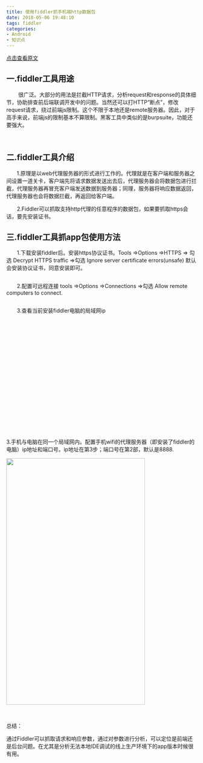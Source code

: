 ```yaml
---
title: 使用fiddler抓手机端http数据包
date: 2018-05-06 19:48:10
tags: fiddler
categories: 
- Android
- 知识点
---
```

[点击查看原文](https://www.cnblogs.com/bugzone/p/fiddler.html)

<div id="cnblogs_post_body" class="blogpost-body ">
    <h2>一.fiddler工具用途</h2>
<p>&nbsp;&nbsp;&nbsp;&nbsp;&nbsp;&nbsp;&nbsp; 很广泛。大部分的用法是拦截HTTP请求，分析request和response的具体细节，协助排查前后端联调开发中的问题。当然还可以打HTTP“断点”，修改request请求，绕过前端js限制。这个不限于本地还是remote服务器。因此，对于高手来说，前端js的限制基本不算限制。黑客工具中类似的是burpsuite，功能还要强大。</p>
<p>&nbsp;</p>
<h2>二.fiddler工具介绍</h2>
<p>&nbsp;&nbsp;&nbsp;&nbsp;&nbsp;&nbsp; 1.原理是以web代理服务器的形式进行工作的。代理就是在客户端和服务器之间设置一道关卡，客户端先将请求数据发送出去后，代理服务器会将数据包进行拦截，代理服务器再冒充客户端发送数据到服务器；同理，服务器将响应数据返回，代理服务器也会将数据拦截，再返回给客户端。</p>
<p>　　2.Fiddler可以抓取支持http代理的任意程序的数据包，如果要抓取https会话，要先安装证书。</p>
<h2>三.fiddler工具抓app包使用方法</h2>
<p>　　1.下载安装fiddler后。安装https协议证书。Tools =&gt;Options =&gt;HTTPS =&gt;&nbsp;勾选 Decrypt HTTPS traffic =&gt;勾选 Ignore server certificate errors(unsafe) 默认会安装协议证书，同意安装即可。&nbsp;</p>
<p><img src="https://images2018.cnblogs.com/blog/612293/201805/612293-20180506193544627-501906284.png" alt=""></p>
<p>　　2.配置可远程连接 tools =&gt;Options =&gt;Connections =&gt;勾选 Allow remote computers to connect.</p>
<p><img src="https://images2018.cnblogs.com/blog/612293/201805/612293-20180506193955799-1498479438.png" alt=""></p>
<p>　　3.查看当前安装fiddler电脑的局域网ip</p>
<p><img style="float: left;" src="https://images2018.cnblogs.com/blog/612293/201805/612293-20180506194221875-848894338.png" alt=""></p>
<p>&nbsp;　　</p>
<p>&nbsp;</p>
<p>&nbsp;</p>
<p>&nbsp;</p>
<p>&nbsp;</p>
<p>&nbsp;</p>
<p>&nbsp;</p>
<p>&nbsp;</p>
<p>&nbsp;</p>
<p>&nbsp;</p>
<p>3.手机与电脑在同一个局域网内。配置手机wifi的代理服务器（即安装了fiddler的电脑）ip地址和端口号。ip地址在第3步；端口号在第2部，默认是8888.</p>
<p><img src="https://images2018.cnblogs.com/blog/612293/201805/612293-20180506194424881-544225805.jpg" alt="" width="367" height="652"></p>
<p>&nbsp;</p>
<p>总结：</p>
<p>通过Fiddler可以抓取请求和响应参数，通过对参数进行分析，可以定位是前端还是后台问题。在尤其是分析无法本地IDE调试的线上生产环境下的app版本时候很有用。</p>
<p>&nbsp;</p>
</div>